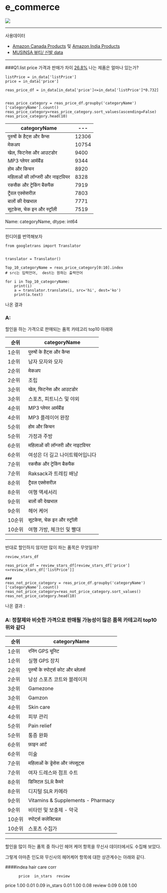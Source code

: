 # e_commerce
![](https://github.com/AsellaS2/e_commerce/assets/69001369/2b32ef3a-af32-4c9c-beb5-9a7682574bf7)

---

사용데이터
-   [Amazon Canada Products](https://www.kaggle.com/datasets/asaniczka/amazon-canada-products-2023-2-1m-products/data) 및 [Amazon India Products](https://www.kaggle.com/datasets/asaniczka/amazon-india-products-2023-1-5m-products)
-   [MUSINSA 뷰티/ 신발 data](https://www.musinsa.com/categories/item/005)

---

###Q1.list price 가격과 판매가 차이 [26.8%](https://www.busan.com/view/busan/view.php?code=20000511000159) 나는 제품은 얼마나 있는가?

```
listPrice = in_data['listPrice']
price = in_data['price']

reas_price_df = in_data[in_data['price']<=in_data['listPrice']*0.732]


reas_price_category = reas_price_df.groupby('categoryName')['categoryName'].count()
reas_price_category=reas_price_category.sort_values(ascending=False)
reas_price_category.head(10)
```

|categoryName|---|
|---|---|
पुरुषों के हैट्स और कैप्स |12306
मेकअप|10754|
खेल, फिटनेस और आउटडोर|9400
MP3 प्‍लेयर आर्मबैंड|9344
होम और किचन|8920
महिलाओं की लॉन्जरी और नाइटवियर|8328
रकसैक और ट्रेकिंग बैकपैक|7919
ट्रैवल एक्सेसरीज़|7803
बालों की देखभाल|7771
सूटकेस, चेक इन और स्ट्रॉली|7519
Name: categoryName, dtype: int64

---
힌디어를 번역해보자
```
from googletrans import Translator


translator = Translator()

Top_10_categoryName = reas_price_category[0:10].index
# src는 입력언어,  dest는 원하는 출력언어 

for i in Top_10_categoryName:
    print(i)
    a = translator.translate(i, src='hi', dest='ko')
    print(a.text)
```

나온 결과
### A:
할인을 하는 가격으로 판매되는 품목 카테고리 top10 아래와

|순위|categoryName|
|---|---|
1순위|पुरुषों के हैट्स और कैप्स
1순위|남자 모자와 모자
2순위|मेकअप
2순위|조립
3순위|खेल, फिटनेस और आउटडोर
3순위|스포츠, 피트니스 및 야외
4순위|MP3 प्‍लेयर आर्मबैंड
4순위|MP3 플레이어 완장
5순위|होम और किचन
5순위|가정과 주방
6순위|महिलाओं की लॉन्जरी और नाइटवियर
6순위|여성은 더 길고 나이트웨어입니다
7순위|रकसैक और ट्रेकिंग बैकपैक
7순위|Raksack과 트레킹 배낭
8순위|ट्रैवल एक्सेसरीज़
8순위|여행 액세서리
9순위|बालों की देखभाल
9순위|헤어 케어
10순위|सूटकेस, चेक इन और स्ट्रॉली
10순위|여행 가방, 체크인 및 빨대

---
반대로 할인하지 않지만 많이 파는 품목은 무엇일까?

```
review_stars_df

reas_price_df = review_stars_df[review_stars_df['price']<=review_stars_df['listPrice']]

###
reas_not_price_category = reas_price_df.groupby('categoryName')['categoryName'].count()
reas_not_price_category=reas_not_price_category.sort_values()
reas_not_price_category.head(10)
```

나온 결과 :

### A: 정찰제와 비슷한 가격으로 판매될 가능성이 많은 품목 카테고리 top10 위와 같다

|순위|categoryName|
|---|---|
|1순위|रनिंग GPS यूनिट
|1순위|실행 GPS 장치
|2순위|पुरुषों के स्पोर्ट्स कोट और ब्लेज़र्स
|2순위|남성 스포츠 코트와 블레이저
|3순위|Gamezone
|3순위|Gamzon
|4순위|Skin care
|4순위|피부 관리
|5순위|Pain relief
|5순위|통증 완화
|6순위|फ़ाइन आर्ट
|6순위|미술
|7순위|महिलाओं के ड्रेसेस और जंपसूट्स
|7순위|여자 드레스와 점프 수트
|8순위|डिजिटल SLR कैमरे
|8순위|디지털 SLR 카메라
|9순위|Vitamins & Supplements - Pharmacy
|9순위|비타민 및 보충제 - 약국
|10순위|स्पोर्ट्स कलेक्‍टिबल
|10순위|스포츠 수집가

---
할인을 많이 하는 품목 중 하나인 헤어 케어 항목을 무신사 데이터에서도 수집해 보았다.

그렇게 아마존 인도와 무신사의 헤어케어 항목에 대한 상관계수는 아래와 같다.

####indea hair care corr

          price  in_stars  review
price      1.00      0.01    0.09
in_stars   0.01      1.00    0.08
review     0.09      0.08    1.00
